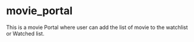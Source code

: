 # movie_portal
This is a movie Portal where user can add the list of movie to the watchlist or Watched list.
